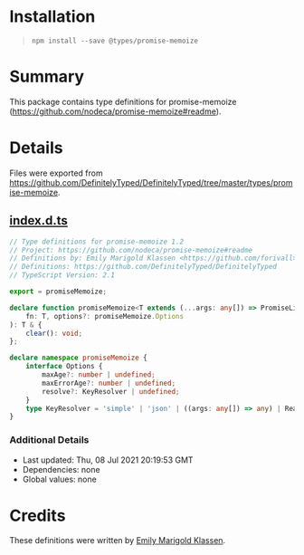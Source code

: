 # Installation
> `npm install --save @types/promise-memoize`

# Summary
This package contains type definitions for promise-memoize (https://github.com/nodeca/promise-memoize#readme).

# Details
Files were exported from https://github.com/DefinitelyTyped/DefinitelyTyped/tree/master/types/promise-memoize.
## [index.d.ts](https://github.com/DefinitelyTyped/DefinitelyTyped/tree/master/types/promise-memoize/index.d.ts)
````ts
// Type definitions for promise-memoize 1.2
// Project: https://github.com/nodeca/promise-memoize#readme
// Definitions by: Emily Marigold Klassen <https://github.com/forivall>
// Definitions: https://github.com/DefinitelyTyped/DefinitelyTyped
// TypeScript Version: 2.1

export = promiseMemoize;

declare function promiseMemoize<T extends (...args: any[]) => PromiseLike<any>>(
    fn: T, options?: promiseMemoize.Options
): T & {
    clear(): void;
};

declare namespace promiseMemoize {
    interface Options {
        maxAge?: number | undefined;
        maxErrorAge?: number | undefined;
        resolve?: KeyResolver | undefined;
    }
    type KeyResolver = 'simple' | 'json' | ((args: any[]) => any) | ReadonlyArray<'json' | ((arg: any) => any)>;
}

````

### Additional Details
 * Last updated: Thu, 08 Jul 2021 20:19:53 GMT
 * Dependencies: none
 * Global values: none

# Credits
These definitions were written by [Emily Marigold Klassen](https://github.com/forivall).
